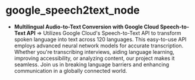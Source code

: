 # google_speech2text_node
- **Multilingual Audio-to-Text Conversion with Google Cloud Speech-to-Text API** =>
Utilizes Google Cloud's Speech-to-Text API to transform spoken language into text across 120 languages. This easy-to-use API employs advanced neural network models for accurate transcription. Whether you're transcribing interviews, aiding language learning, improving accessibility, or analyzing content, our project makes it seamless. Join us in breaking language barriers and enhancing communication in a globally connected world.
